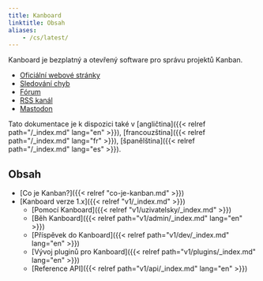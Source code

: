 ```yaml
---
title: Kanboard
linktitle: Obsah
aliases:
    - /cs/latest/
---
```


Kanboard je bezplatný a otevřený software pro správu projektů Kanban.

- [Oficiální webové stránky](https://kanboard.org)
- [Sledování chyb](https://github.com/kanboard/kanboard/issues)
- [Fórum](https://kanboard.discourse.group/)
- [RSS kanál](https://github.com/kanboard/kanboard/releases.atom)
- [Mastodon](https://mastodon.social/@kanboard)

Tato dokumentace je k dispozici také v [angličtina]({{< relref path="/_index.md" lang="en" >}}), [francouzština]({{< relref path="/_index.md" lang="fr" >}}), [španělština]({{< relref path="/_index.md" lang="es" >}}).

## Obsah

- [Co je Kanban?]({{< relref "co-je-kanban.md" >}})
- [Kanboard verze 1.x]({{< relref "v1/_index.md" >}})
    - [Pomocí Kanboard]({{< relref "v1/uzivatelsky/_index.md" >}})
    - [Běh Kanboard]({{< relref path="v1/admin/_index.md" lang="en" >}})
    - [Příspěvek do Kanboard]({{< relref path="v1/dev/_index.md" lang="en" >}})
    - [Vývoj pluginů pro Kanboard]({{< relref path="v1/plugins/_index.md" lang="en" >}})
    - [Reference API]({{< relref path="v1/api/_index.md" lang="en" >}})
